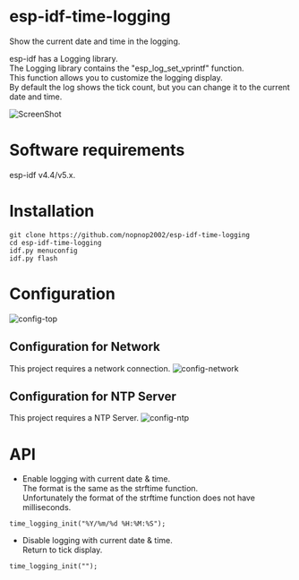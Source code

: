 # esp-idf-time-logging
Show the current date and time in the logging.   

esp-idf has a Logging library.   
The Logging library contains the "esp_log_set_vprintf" function.   
This function allows you to customize the logging display.   
By default the log shows the tick count, but you can change it to the current date and time.   

![ScreenShot](https://github.com/nopnop2002/esp-idf-time-logging/assets/6020549/9af8a4d1-b987-4b51-9655-fd8c8c2cc29b)

# Software requirements
esp-idf v4.4/v5.x.   


# Installation
```Shell
git clone https://github.com/nopnop2002/esp-idf-time-logging
cd esp-idf-time-logging
idf.py menuconfig
idf.py flash
```

# Configuration   
![config-top](https://github.com/nopnop2002/esp-idf-time-logging/assets/6020549/64fe4ac1-862d-4b90-8a19-9a911a05b201)

## Configuration for Network
This project requires a network connection.
![config-network](https://github.com/nopnop2002/esp-idf-time-logging/assets/6020549/b8ddeb00-b554-467b-b3de-f3aec63d16c1)

## Configuration for NTP Server
This project requires a NTP Server.
![config-ntp](https://github.com/nopnop2002/esp-idf-time-logging/assets/6020549/21a953af-6555-405d-8944-893cf5d28b3c)

# API   
- Enable logging with current date & time.   
 The format is the same as the strftime function.   
 Unfortunately the format of the strftime function does not have milliseconds.   
```
time_logging_init("%Y/%m/%d %H:%M:%S");
```

- Disable logging with current date & time.   
 Return to tick display.   
```
time_logging_init("");
```
